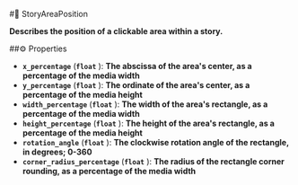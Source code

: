 #🔮 StoryAreaPosition

**Describes the position of a clickable area within a story.**

##⚙️ Properties

- **`x_percentage`** (**`float`** ): **The abscissa of the area's center, as a percentage of the media width**
- **`y_percentage`** (**`float`** ): **The ordinate of the area's center, as a percentage of the media height**
- **`width_percentage`** (**`float`** ): **The width of the area's rectangle, as a percentage of the media width**
- **`height_percentage`** (**`float`** ): **The height of the area's rectangle, as a percentage of the media height**
- **`rotation_angle`** (**`float`** ): **The clockwise rotation angle of the rectangle, in degrees; 0-360**
- **`corner_radius_percentage`** (**`float`** ): **The radius of the rectangle corner rounding, as a percentage of the media width**
